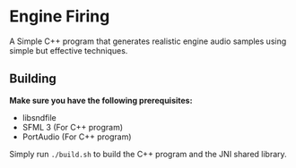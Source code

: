 # Engine Firing

A Simple C++ program that generates realistic engine audio samples using simple but effective techniques.

## Building

**Make sure you have the following prerequisites:**

- libsndfile
- SFML 3 (For C++ program)
- PortAudio (For C++ program)

Simply run `./build.sh` to build the C++ program and the JNI shared library.
